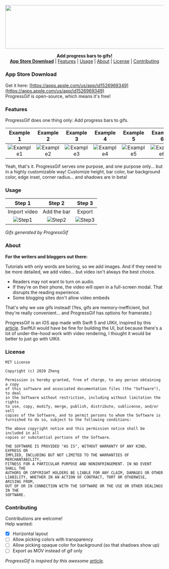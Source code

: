 <p align="center">
  <img width="600" height="138.4133611691" src="https://raw.githubusercontent.com/aheze/ProgressGif/main/Assets/GitHub/Logo/LogoWithText.png">
</p>

<p align="center">
  <b>Add progress bars to gifs!</b><br>
  <a href="https://apps.apple.com/us/app/id1526969349"><b>App Store Download</b></a> |
  <a href="#features">Features</a> |
  <a href="#usage">Usage</a> |
  <a href="#about">About</a> |
  <a href="#icense">License</a> |
  <a href="#contributing">Contributing</a>
  <br>
</p>

### App Store Download
Get it here: [https://apps.apple.com/us/app/id1526969349](https://apps.apple.com/us/app/id1526969349)<br>ProgressGif is open-source, which means it's free!

### Features
ProgressGif does one thing only: Add progress bars to gifs.

| Example 1 | Example 2 | Example 3 | Example 4 | Example 5 | Example 6 |
| :-------------: |:-------------:| :-----:| :-----:| :-----:| :-----:|
| ![Example1] | ![Example2] | ![Example3] | ![Example4] | ![Example5] | ![Example6] |

Yeah, that's it. ProgressGif serves one purpose, and one purpose only... but in a highly customizable way! Customize height, bar color, bar background color, edge inset, corner radius… and shadows are in beta!

### Usage

| Step 1        | Step 2           | Step 3  |
| :-------------: |:-------------:| :-----:|
| Import video      | Add the bar | Export |
| ![Step1] | ![Step2] |![Step3] |

*Gifs generated by ProgressGif*

### About
**For the writers and bloggers out there:**

Tutorials with only words are boring, so we add images. And if they need to be more detailed, we add video... but video isn't always the best choice.
- Readers may not want to turn on audio.
- If they're on their phone, the video will open in a full-screen modal. That disrupts the reading experience.
- Some blogging sites don't allow video embeds

That's why we use gifs instead! (Yes, gifs are memory-inefficient, but they're really convenient... and ProgressGif has options for framerate.)

ProgressGif is an iOS app made with Swift 5 and UIKit, inspired by this [article](https://www.excelcampus.com/tips-shortcuts/add-progress-bar-to-gif/). SwiftUI would have be fine for building the UI, but because there's a lot of under-the-hood work with video rendering, I thought it would be better to just go with UIKit.

### License
```
MIT License

Copyright (c) 2020 Zheng

Permission is hereby granted, free of charge, to any person obtaining a copy
of this software and associated documentation files (the "Software"), to deal
in the Software without restriction, including without limitation the rights
to use, copy, modify, merge, publish, distribute, sublicense, and/or sell
copies of the Software, and to permit persons to whom the Software is
furnished to do so, subject to the following conditions:

The above copyright notice and this permission notice shall be included in all
copies or substantial portions of the Software.

THE SOFTWARE IS PROVIDED "AS IS", WITHOUT WARRANTY OF ANY KIND, EXPRESS OR
IMPLIED, INCLUDING BUT NOT LIMITED TO THE WARRANTIES OF MERCHANTABILITY,
FITNESS FOR A PARTICULAR PURPOSE AND NONINFRINGEMENT. IN NO EVENT SHALL THE
AUTHORS OR COPYRIGHT HOLDERS BE LIABLE FOR ANY CLAIM, DAMAGES OR OTHER
LIABILITY, WHETHER IN AN ACTION OF CONTRACT, TORT OR OTHERWISE, ARISING FROM,
OUT OF OR IN CONNECTION WITH THE SOFTWARE OR THE USE OR OTHER DEALINGS IN THE
SOFTWARE.
```
### Contributing
Contributions are welcome!<br>
Help wanted:
- [x] Horizontal layout
- [ ] Allow picking colors with transparency
- [ ] Allow picking opaque color for background (so that shadows show up)
- [ ] Export as MOV instead of gif only

*ProgressGif is inspired by this awesome [article](https://www.excelcampus.com/tips-shortcuts/add-progress-bar-to-gif/).*

[example1]: https://raw.githubusercontent.com/aheze/ProgressGif/main/Assets/GitHub/Examples/13A3607F-1BE9-4CB4-9642-3155EB44D1BE.gif
[example2]: https://raw.githubusercontent.com/aheze/ProgressGif/main/Assets/GitHub/Examples/4EFA4E62-E533-4244-A469-27B771878CCF.gif
[example3]: https://raw.githubusercontent.com/aheze/ProgressGif/main/Assets/GitHub/Examples/56CC30DC-21BE-4A28-81C0-EC310D0CF79F.gif
[example4]: https://raw.githubusercontent.com/aheze/ProgressGif/main/Assets/GitHub/Examples/9A57452A-4934-48A9-BEC5-0C1278402FE8.gif
[example5]: https://raw.githubusercontent.com/aheze/ProgressGif/main/Assets/GitHub/Examples/C5EBDFA4-C310-4942-9F11-1AC22F46F283.gif
[example6]: https://raw.githubusercontent.com/aheze/ProgressGif/main/Assets/GitHub/Examples/F327A3EF-D38C-42C9-82C3-7C5A7C0866AE.gif

[step1]: https://raw.githubusercontent.com/aheze/ProgressGif/main/Assets/GitHub/Usage/Step1.gif
[step2]: https://raw.githubusercontent.com/aheze/ProgressGif/main/Assets/GitHub/Usage/Step2.gif
[step3]: https://raw.githubusercontent.com/aheze/ProgressGif/main/Assets/GitHub/Usage/Step3.gif


